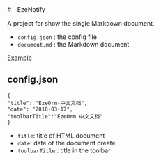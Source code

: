 #　EzeNotify 

A project for show the single Markdown document.

 - `config.json` : the config file
 - `document.md` : the Markdown document

[Example](https://notify.meetwhy.com)

## config.json
 
    {
    "title": "EzeOrm-中文文档",
    "date": "2018-03-17",
    "toolbarTitle":"EzeOrm 中文文档"
    }
    
 - `title`: title of HTML document
 - `date`: date of the document create
 - `toolbarTitle` : title in the toolbar
